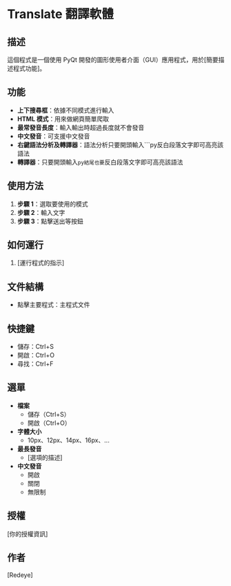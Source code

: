 # Translate 翻譯軟體

## 描述
這個程式是一個使用 PyQt 開發的圖形使用者介面（GUI）應用程式，用於[簡要描述程式功能]。

## 功能
- **上下搜尋框**：依據不同模式進行輸入
- **HTML 模式**：用來做網頁簡單爬取
- **最常發音長度**：輸入輸出時超過長度就不會發音
- **中文發音**：可支援中文發音
- **右鍵語法分析及轉譯器**：語法分析只要開頭輸入```py反白段落文字即可高亮該語法
- **轉譯器**：只要開頭輸入```py結尾也要```反白段落文字即可高亮該語法

## 使用方法
1. **步驟 1**：選取要使用的模式
2. **步驟 2**：輸入文字
3. **步驟 3**：點擊送出等按鈕

## 如何運行
1. [運行程式的指示]

## 文件結構
- 點擊主要程式：主程式文件

## 快捷鍵
- 儲存：Ctrl+S
- 開啟：Ctrl+O
- 尋找：Ctrl+F

## 選單
- **檔案**
  - 儲存（Ctrl+S）
  - 開啟（Ctrl+O）
- **字體大小**
  - 10px、12px、14px、16px、...
- **最長發音**
  - [選項的描述]
- **中文發音**
  - 開啟
  - 關閉
  - 無限制

## 授權
[你的授權資訊]

## 作者
[Redeye]


